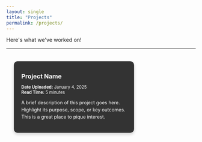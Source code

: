 ```yaml
---
layout: single
title: "Projects"
permalink: /projects/
---
```


Here's what we've worked on!

---

<div style="display: flex; flex-wrap: wrap; gap: 20px; align-items: flex-start; justify-content: flex-start; padding: 20px;">

  <!-- Project Box 1 -->
  <div style="background-color: #333333; color: white; border-radius: 10px; width: 280px; padding: 20px; box-shadow: 0 4px 8px rgba(0, 0, 0, 0.2);">
    <h3 style="margin-top: 10px; margin-bottom: 10px;">Project Name</h3>
    <p style="font-size: 0.8em; margin-bottom: 10px;">
      <strong>Date Uploaded:</strong> January 4, 2025<br>
      <strong>Read Time:</strong> 5 minutes
    </p>
    <p style="font-size: 0.9em; line-height: 1.5;">
      A brief description of this project goes here. Highlight its purpose, scope, or key outcomes. This is a great place to pique interest.
    </p>
  </div>

  <!-- Placeholder for more project boxes -->
  <!-- Add additional boxes as needed -->
</div>


